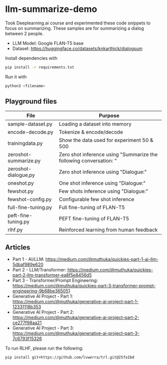 # llm-summarize-demo

Took Deeplearning.ai course and experimented these code snippets to focus on summarizing. These samples are for summarizing a dialog between 2 people.

* LLM Model: Google FLAN-T5 base
* Dataset: <https://huggingface.co/datasets/knkarthick/dialogsum>

Install dependencies with

```sh
pip install -r requirements.txt
```

Run it with

```sh
python3 <filename>
```

## Playground files

| File | Purpose |
| ---- | ------- |
| sample-dataset.py | Loading a dataset into memory |
| encode-decode.py | Tokenize & encode/decode |
| trainingdata.py | Show the data used for experiment 50 & 500 |
| zeroshot-summarize.py | Zero shot inference using "Summarize the following conversation: " |
| zeroshot-dialogue,py | Zero shot inference using "Dialogue:" |
| oneshot.py | One shot inference using "Dialogue:" |
| fewshot.py | Few shots inference using "Dialogue:" |
| fewshot-config.py | Configurable few shot inference |
| full-fine-tuning.py | Full fine-tuning of FLAN-T5 |
| peft-fine-tuning.py | PEFT fine-tuning of FLAN-T5 |
| rlhf.py | Reinforced learning from human feedback |

## Articles

* Part 1 - AI/LLM: <https://medium.com/@muthuka/quickies-part-1-ai-llm-5dbaf989e620>
* Part 2 - LLM/Transformer: <https://medium.com/@muthuka/quickies-part-2-llm-transformer-ea8f5e8456d5>
* Part 3 - Transformer/Prompt Engineering: <https://medium.com/@muthuka/quickies-part-3-transformer-prompt-engineering-9b68be365051>
* Generative AI Project - Part 1: <https://medium.com/@muthuka/generative-ai-project-part-1-12331118b353>
* Generative AI Project - Part 2: <https://medium.com/@muthuka/generative-ai-project-part-2-ce277f98aa21>
* Generative AI Project - Part 3: <https://medium.com/@muthuka/generative-ai-project-part-3-7c6793f15326>

To run RLHF, please run the following:

```sh
pip install git+https://github.com/lvwerra/trl.git@25fa1bd
```
